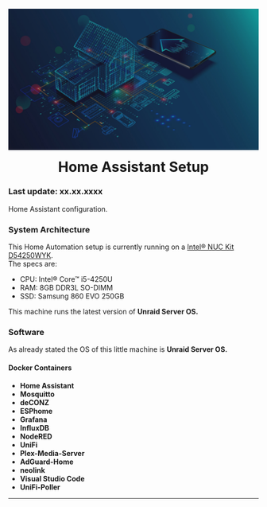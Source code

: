 <p align="center">
	<img src=".github/Smart-Home_V1.jpg" width="550">
	<h1 align=center style="margin: 0;"> Home Assistant Setup</h1>
</p>

### Last update: xx.xx.xxxx
Home Assistant configuration.

### System Architecture

This Home Automation setup is currently running on a [Intel® NUC Kit D54250WYK][intelnuc].<br>
The specs are:
- CPU: Intel® Core™ i5-4250U
- RAM: 8GB DDR3L SO-DIMM
- SSD: Samsung 860 EVO 250GB 

This machine runs the latest version of **Unraid Server OS.**

### Software
As already stated the OS of this little machine is **Unraid Server OS.**<br>

#### Docker Containers
- **Home Assistant**
- **Mosquitto** 
- **deCONZ** 
- **ESPhome** 
- **Grafana** 
- **InfluxDB** 
- **NodeRED** 
- **UniFi** 
- **Plex-Media-Server**
- **AdGuard-Home**
- **neolink**
- **Visual Studio Code**
- **UniFi-Poller**

---

[intelnuc]: https://ark.intel.com/content/www/us/en/ark/products/76977/intel-nuc-kit-d54250wyk.html
